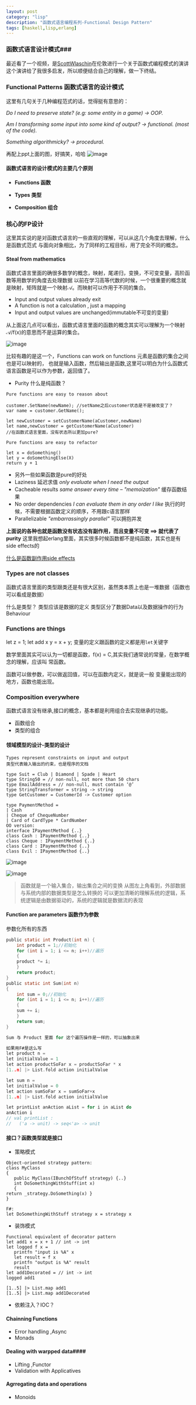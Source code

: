 ```yaml
---
layout: post
category: "lisp"
description: "函数式语言编程系列-Functional Design Pattern"
tags: [haskell,lisp,erlang]
---
```

### 函数式语言设计模式### 
最近看了一个视频，是[ScottWlaschin](URL )在伦敦进行一个关于函数式编程模式的演讲
这个演讲给了我很多启发，所以顺便结合自己的理解，做一下终结。

### Functional Patterns 函数式语言的设计模式 ###
这里有几句关于几种编程范式的话，觉得挺有意思的：

_Do I need to preserve state? (e.g: some entity in a game) -> OOP._

_Am I transforming some input into some kind of output? -> functional. (most of the code)._

_Something algorithmicky? -> procedural._

再配上ppt上面的图，好搞笑，哈哈 
![image](/public/img/2015-06-29-函数式编程范式的理解_20150701_000748_2716HYp.png)


#### 函数式语言的设计模式的主要几个原则 ####

+ **Functions   函数** 

+ **Types       类型**

+ **Composition 组合** 

### 核心的FP设计 ###
这里其实说的是对函数式语言的一些直观的理解，可以从这几个角度去理解，什么是函数式范式
与面向对象相比，为了同样的工程目标，用了完全不同的概念。

#### Steal from mathematics ####

函数式语言里面的确很多数学的概念，映射，尾递归，变换，不可变变量，高阶函数等用数学的角度去处理数据
以前在学习高等代数的时候，一个很重要的概念就是映射，矩阵就是一个映射𝒜。而映射可以作用于不同的集合。

>
+ Input and output values already exit
+ A function is not a calculation , just a mapping
+ Input and output values are unchanged(immutable不可变的变量)

从上面这几点可以看出，函数式语言里面的函数的概念其实可以理解为一个映射𝒜/f(x)的意思而不是运算的集合。

![image](/public/img/2015-06-29-函数式编程范式的理解_20150701_174224_2716IZw.png)

比较有趣的是这一个，Functions can work on functions 元素是函数的集合之间也是可以映射的，
也就是输入函数，然后输出是函数,这里可以明白为什么函数式语言函数是可以作为参数，返回值了。

> 
+ Purity
什么是纯函数？

```
Pure functions are easy to reason about 

customer.SetName(newName); //setName之后customer状态是不是被改变了？
var name = customer.GetName();

let newCustomer = setCustomerName(aCustomer,newName)
let name,newCustomer = getCustomerName(aCustomer) 
//在函数式语言里面，没有状态所以更加pure?

Pure functions are easy to refactor

let x = doSomething()
let y = doSomethingElse(X)
return y + 1
```
>
+ 另外一些如果函数是pure的好处 
+ Laziness 延迟求值
_only evaluate when I need the output_
+ Cacheable results 
_same answer every time – "memoization"_
缓存函数结果
+ No order dependencies 
_I can evaluate them in any order I like_
执行的时候，不需要根据函数定义的顺序，不用跟c语言那样
+ Parallelizable 
_"embarrassingly parallel"_
可以拥抱并发

**上面说的各种也就是函数没有状态没有副作用，而且变量不可变 ==> 就代表了 purity** 
这里我想起erlang里面，其实很多时候函数都不是纯函数，其实也是有side effects的

[什么是函数副作用side effects](https://zh.wikipedia.org/wiki/%E5%87%BD%E6%95%B0%E5%89%AF%E4%BD%9C%E7%94%A8 ) 


### Types are not classes ###
函数式语言里面的类型跟类还是有很大区别，虽然类本质上也是一堆数据（函数也可以看成是数据）

>
什么是类型？ 类型应该是数据的定义
类型区分了数据Data以及数据操作的行为 Behaviour

### Functions are things ###

>
let z = 1;
let add x y = x + y;
变量的定义跟函数的定义都是用`let`关键字

数学里面其实可以认为一切都是函数，f(x) = C,其实我们通常说的常量，在数学概念的理解，应该叫
常函数。

函数可以做参数，可以做返回值，可以在函数内定义，就是说一般
变量能出现的地方，函数也能出现。

### Composition everywhere ###

函数式语言没有继承,接口的概念，基本都是利用组合去实现继承的功能。

+ 函数组合
+ 类型的组合


#### 领域模型的设计-类型的设计 ####


```
Types represent constraints on input and output 
类型代表输入输出的约束，也是程序的文档

type Suit = Club | Diamond | Spade | Heart
type String50 = // non-null, not more than 50 chars 
type EmailAddress = // non-null, must contain ‘@’ 
type StringTransformer = string -> string
type GetCustomer = CustomerId -> Customer option

type PaymentMethod =
| Cash
| Cheque of ChequeNumber
| Card of CardType * CardNumber
OO version:
interface IPaymentMethod {..} 
class Cash : IPaymentMethod {..} 
class Cheque : IPaymentMethod {..} 
class Card : IPaymentMethod {..}
class Evil : IPaymentMethod {..}
```

![image](/public/img/2015-06-29-函数式编程范式的理解_20150702_114712_2716HtF.png)


![image](/public/img/2015-06-29-函数式编程范式的理解_20150702_115017_2716U3L.png)

>函数就是一个输入集合，输出集合之间的变换
>从图左上角看到，外部数据与系统内部的数据类型是怎么转换的
可以更加清晰的理解系统的逻辑，系统逻辑是由数据驱动的，系统的逻辑就是数据流的表现
 

#### Function are parameters 函数作为参数 ####
参数化所有的东西


```c
public static int Product(int n) {
    int product = 1;//初始化
    for (int i = 1; i <= n; i++)//遍历
    {
    product *= i; 
    }
    return product;
}
public static int Sum(int n)
{
    int sum = 0;//初始化
    for (int i = 1; i <= n; i++)//遍历
    {
    sum += i; 
    }
    return sum; 
}

Sum 与 Product 里面 for 这个遍历操作是一样的，可以抽象出来

如果用F#是这么写
let product n =
let initialValue = 1
let action productSoFar x = productSoFar * x
[1..n] |> List.fold action initialValue

let sum n =
let initialValue = 0
let action sumSoFar x = sumSoFar+x
[1..n] |> List.fold action initialValue

let printList anAction aList = for i in aList do
anAction i
// val printList :
//   ('a -> unit) -> seq<'a> -> unit
```

#### 接口？函数类型就是接口 ####
+ 策略模式

```
Object-oriented strategy pattern:
class MyClass
{
   public MyClass(IBunchOfStuff strategy) {..}
   int DoSomethingWithStuff(int x)
   {
return _strategy.DoSomething(x) }
}

F#:
let DoSomethingWithStuff strategy x = strategy x

```
+ 装饰模式
```
Functional equivalent of decorator pattern
let add1 x = x + 1 // int -> int
let logged f x =
   printfn "input is %A" x
   let result = f x
   printfn "output is %A" result
   result
let add1Decorated = // int -> int 
logged add1

[1..5] |> List.map add1
[1..5] |> List.map add1Decorated
```

+ 依赖注入？IOC？



 




#### Chainning Functions ####
+ Error handling ,Async
+ Monads

#### Dealing with warpped data####
+ Lifting ,Functor
+ Validation with Applicatives

#### Agrregating data and operations ####

+ Monoids



































